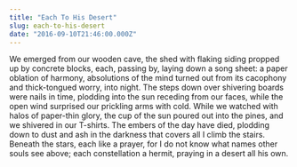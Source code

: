 ```yaml
---
title: "Each To His Desert"
slug: each-to-his-desert
date: "2016-09-10T21:46:00.000Z"
---
```


We emerged from our wooden cave, the shed with flaking siding propped up by concrete blocks, each, passing by, laying down a song sheet: a paper oblation of harmony, absolutions of the mind turned out from its cacophony and thick-tongued worry, into night. The steps down over shivering boards were nails in time, plodding into the sun receding from our faces, while the open wind surprised our prickling arms with cold. While we watched with halos of paper-thin glory, the cup of the sun poured out into the pines, and we shivered in our T-shirts. The embers of the day have died, plodding down to dust and ash in the darkness that covers all I climb the stairs. Beneath the stars, each like a prayer, for I do not know what names other souls see above; each constellation a hermit, praying in a desert all his own.
